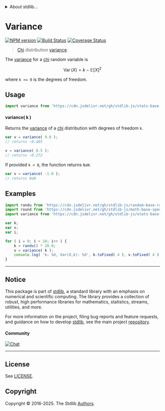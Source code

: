 <!--

@license Apache-2.0

Copyright (c) 2018 The Stdlib Authors.

Licensed under the Apache License, Version 2.0 (the "License");
you may not use this file except in compliance with the License.
You may obtain a copy of the License at

   http://www.apache.org/licenses/LICENSE-2.0

Unless required by applicable law or agreed to in writing, software
distributed under the License is distributed on an "AS IS" BASIS,
WITHOUT WARRANTIES OR CONDITIONS OF ANY KIND, either express or implied.
See the License for the specific language governing permissions and
limitations under the License.

-->


<details>
  <summary>
    About stdlib...
  </summary>
  <p>We believe in a future in which the web is a preferred environment for numerical computation. To help realize this future, we've built stdlib. stdlib is a standard library, with an emphasis on numerical and scientific computation, written in JavaScript (and C) for execution in browsers and in Node.js.</p>
  <p>The library is fully decomposable, being architected in such a way that you can swap out and mix and match APIs and functionality to cater to your exact preferences and use cases.</p>
  <p>When you use stdlib, you can be absolutely certain that you are using the most thorough, rigorous, well-written, studied, documented, tested, measured, and high-quality code out there.</p>
  <p>To join us in bringing numerical computing to the web, get started by checking us out on <a href="https://github.com/stdlib-js/stdlib">GitHub</a>, and please consider <a href="https://opencollective.com/stdlib">financially supporting stdlib</a>. We greatly appreciate your continued support!</p>
</details>

# Variance

[![NPM version][npm-image]][npm-url] [![Build Status][test-image]][test-url] [![Coverage Status][coverage-image]][coverage-url] <!-- [![dependencies][dependencies-image]][dependencies-url] -->

> [Chi][chi-distribution] distribution [variance][variance].

<!-- Section to include introductory text. Make sure to keep an empty line after the intro `section` element and another before the `/section` close. -->

<section class="intro">

The [variance][variance] for a [chi][chi-distribution] random variable is

<!-- <equation class="equation" label="eq:chi_variance" align="center" raw="\operatorname{Var}\left( X \right) = k - \mathbb{E}\left[ X \right]^2" alt="Variance for a chi distribution."> -->

```math
\mathop{\mathrm{Var}}\left( X \right) = k - \mathbb{E}\left[ X \right]^2
```

<!-- <div class="equation" align="center" data-raw-text="\operatorname{Var}\left( X \right) = k - \mathbb{E}\left[ X \right]^2" data-equation="eq:chi_variance">
    <img src="https://cdn.jsdelivr.net/gh/stdlib-js/stdlib@51534079fef45e990850102147e8945fb023d1d0/lib/node_modules/@stdlib/stats/base/dists/chi/variance/docs/img/equation_chi_variance.svg" alt="Variance for a chi distribution.">
    <br>
</div> -->

<!-- </equation> -->

where `k >= 0` is the degrees of freedom.

</section>

<!-- /.intro -->

<!-- Package usage documentation. -->



<section class="usage">

## Usage

```javascript
import variance from 'https://cdn.jsdelivr.net/gh/stdlib-js/stats-base-dists-chi-variance@deno/mod.js';
```

#### variance( k )

Returns the [variance][variance] of a [chi][chi-distribution] distribution with degrees of freedom `k`.

```javascript
var v = variance( 9.0 );
// returns ~0.485

v = variance( 0.5 );
// returns ~0.272
```

If provided `k < 0`, the function returns `NaN`.

```javascript
var v = variance( -1.0 );
// returns NaN
```

</section>

<!-- /.usage -->

<!-- Package usage notes. Make sure to keep an empty line after the `section` element and another before the `/section` close. -->

<section class="notes">

</section>

<!-- /.notes -->

<!-- Package usage examples. -->

<section class="examples">

## Examples

<!-- eslint no-undef: "error" -->

```javascript
import randu from 'https://cdn.jsdelivr.net/gh/stdlib-js/random-base-randu@deno/mod.js';
import round from 'https://cdn.jsdelivr.net/gh/stdlib-js/math-base-special-round@deno/mod.js';
import variance from 'https://cdn.jsdelivr.net/gh/stdlib-js/stats-base-dists-chi-variance@deno/mod.js';

var k;
var v;
var i;

for ( i = 0; i < 10; i++ ) {
    k = randu() * 20.0;
    v = variance( k );
    console.log( 'k: %d, Var(X,k): %d', k.toFixed( 4 ), v.toFixed( 4 ) );
}
```

</section>

<!-- /.examples -->

<!-- Section to include cited references. If references are included, add a horizontal rule *before* the section. Make sure to keep an empty line after the `section` element and another before the `/section` close. -->

<section class="references">

</section>

<!-- /.references -->

<!-- Section for related `stdlib` packages. Do not manually edit this section, as it is automatically populated. -->

<section class="related">

</section>

<!-- /.related -->

<!-- Section for all links. Make sure to keep an empty line after the `section` element and another before the `/section` close. -->


<section class="main-repo" >

* * *

## Notice

This package is part of [stdlib][stdlib], a standard library with an emphasis on numerical and scientific computing. The library provides a collection of robust, high performance libraries for mathematics, statistics, streams, utilities, and more.

For more information on the project, filing bug reports and feature requests, and guidance on how to develop [stdlib][stdlib], see the main project [repository][stdlib].

#### Community

[![Chat][chat-image]][chat-url]

---

## License

See [LICENSE][stdlib-license].


## Copyright

Copyright &copy; 2016-2025. The Stdlib [Authors][stdlib-authors].

</section>

<!-- /.stdlib -->

<!-- Section for all links. Make sure to keep an empty line after the `section` element and another before the `/section` close. -->

<section class="links">

[npm-image]: http://img.shields.io/npm/v/@stdlib/stats-base-dists-chi-variance.svg
[npm-url]: https://npmjs.org/package/@stdlib/stats-base-dists-chi-variance

[test-image]: https://github.com/stdlib-js/stats-base-dists-chi-variance/actions/workflows/test.yml/badge.svg?branch=main
[test-url]: https://github.com/stdlib-js/stats-base-dists-chi-variance/actions/workflows/test.yml?query=branch:main

[coverage-image]: https://img.shields.io/codecov/c/github/stdlib-js/stats-base-dists-chi-variance/main.svg
[coverage-url]: https://codecov.io/github/stdlib-js/stats-base-dists-chi-variance?branch=main

<!--

[dependencies-image]: https://img.shields.io/david/stdlib-js/stats-base-dists-chi-variance.svg
[dependencies-url]: https://david-dm.org/stdlib-js/stats-base-dists-chi-variance/main

-->

[chat-image]: https://img.shields.io/gitter/room/stdlib-js/stdlib.svg
[chat-url]: https://app.gitter.im/#/room/#stdlib-js_stdlib:gitter.im

[stdlib]: https://github.com/stdlib-js/stdlib

[stdlib-authors]: https://github.com/stdlib-js/stdlib/graphs/contributors

[umd]: https://github.com/umdjs/umd
[es-module]: https://developer.mozilla.org/en-US/docs/Web/JavaScript/Guide/Modules

[deno-url]: https://github.com/stdlib-js/stats-base-dists-chi-variance/tree/deno
[deno-readme]: https://github.com/stdlib-js/stats-base-dists-chi-variance/blob/deno/README.md
[umd-url]: https://github.com/stdlib-js/stats-base-dists-chi-variance/tree/umd
[umd-readme]: https://github.com/stdlib-js/stats-base-dists-chi-variance/blob/umd/README.md
[esm-url]: https://github.com/stdlib-js/stats-base-dists-chi-variance/tree/esm
[esm-readme]: https://github.com/stdlib-js/stats-base-dists-chi-variance/blob/esm/README.md
[branches-url]: https://github.com/stdlib-js/stats-base-dists-chi-variance/blob/main/branches.md

[stdlib-license]: https://raw.githubusercontent.com/stdlib-js/stats-base-dists-chi-variance/main/LICENSE

[chi-distribution]: https://en.wikipedia.org/wiki/Chi_distribution

[variance]: https://en.wikipedia.org/wiki/Variance

</section>

<!-- /.links -->
